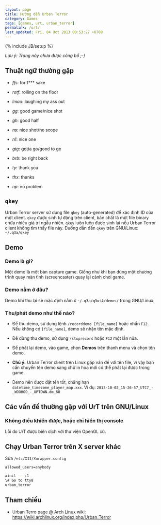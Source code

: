```yaml
---
layout: page
title: Hướng dẫn Urban Terror
category: Games
tags: [games, urt, urban_terror]
permalink: /urt/
last_updated: Fri, 04 Oct 2013 00:53:27 +0700
---
```

{% include JB/setup %}

*Lưu ý: Trang này chưa được công bố ;-)*

## Thuật ngữ thường gặp

* *ffs*: for f\*\*\* sake

* *rotf*: rolling on the floor

* *lmao*: laughing my ass out

* *gg*: good game/nice shot

* *gh*: good half

* *ns*: nice shot/no scope

* *n1*: nice one

* *gtg*: gotta go/good to go

* *brb*: be right back

* *ty*: thank you

* *thx*: thanks

* *np*: no problem

## `qkey`

Urban Terror server sử dụng file `qkey` (auto-generated) để xác định
ID của một client.  `qkey` được sinh tự động trên client, bản chất là
một file binary chứa nhiều giá trị ngẫu nhiên.  `qkey` luôn luôn được
sinh lại nếu Urban Terror client không tìm thấy file này.  Đường dẫn
đến `qkey` trên GNU/Linux: `~/.q3a/qkey`

## Demo

### Demo là gì?

Một demo là một bản capture game.  Giống như khi bạn dùng một chương
trình quay màn tình (screencaster) quay lại cảnh chơi game.

### Demo nằm ở đâu?

Demo khi thu lại sẽ mặc định nằm ở `~/.q3a/q3ut4/demos/` trong
GNU/Linux.

### Thu/phát demo như thế nào?

* Để thu demo, sử dụng lệnh `/recorddemo [file_name]` hoặc nhấn `F12`.
  Nếu không có `[file_name]`, demo sẽ nhận tên mặc định.

* Để dừng thu demo, sử dụng `/stoprecord` hoặc `F12` một lần nữa.

* Để phát lại demo, vào game, chọn **Demos** trên thanh menu và chọn
  tên demo.

* **Chú ý:** Urban Terror client trên Linux gặp vấn đề với tên file,
  vì vậy bạn cần chuyển tên demo sang chữ in hoa mới có thể phát lại
  được trong game.

* Demo nên được đặt tên tốt, chẳng hạn
  `datetime_timezone_player_map.xxx`.  Ví dụ:
  `2013-10-02_15-26-57_UTC7_-_WOOHOO_-_UPTOWN.dm_68`

## Các vấn đề thường gặp với UrT trên GNU/Linux

### Không điều khiển được, hoặc chỉ hiển thị console

Lỗi do UrT được biên dịch với thư viện OpenGL cũ.

## Chạy Urban Terror trên X server khác

Sửa `/etc/X11/Xwrapper.config`

```
allowed_users=anybody
```

```sh
xinit -- :1
\# Go to tty8
urban_terror
```

## Tham chiếu

* Urban Terro page @ Arch Linux wiki: https://wiki.archlinux.org/index.php/Urban_Terror
